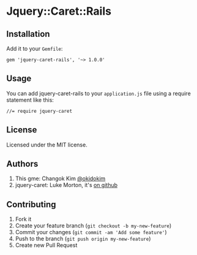 # Jquery::Caret::Rails

## Installation

Add it to your `Gemfile`:
```
gem 'jquery-caret-rails', '~> 1.0.0'
```

## Usage

You can add jquery-caret-rails to your `application.js` file using a require statement like this:

```
//= require jquery-caret
```

## License

Licensed under the MIT license.

## Authors
1. This gme: Changok Kim [@okidokim](http://twitter.com/okidokim)
2. jquery-caret: Luke Morton, it's [on github](https://github.com/DrPheltRight/jquery-caret)

## Contributing

1. Fork it
2. Create your feature branch (`git checkout -b my-new-feature`)
3. Commit your changes (`git commit -am 'Add some feature'`)
4. Push to the branch (`git push origin my-new-feature`)
5. Create new Pull Request
